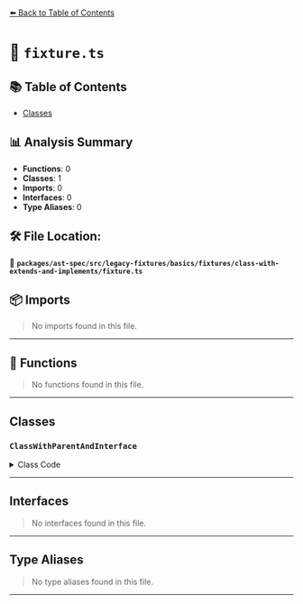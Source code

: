 [⬅️ Back to Table of Contents](../../../../../../../index.md)

# 📄 `fixture.ts`

## 📚 Table of Contents

- [Classes](#classes)

## 📊 Analysis Summary

- **Functions**: 0
- **Classes**: 1
- **Imports**: 0
- **Interfaces**: 0
- **Type Aliases**: 0

## 🛠️ File Location:
📂 **`packages/ast-spec/src/legacy-fixtures/basics/fixtures/class-with-extends-and-implements/fixture.ts`**

## 📦 Imports

> No imports found in this file.


---

## 🔧 Functions

> No functions found in this file.


---

## Classes

### `ClassWithParentAndInterface`

<details><summary>Class Code</summary>

```ts
class ClassWithParentAndInterface extends MyOtherClass implements MyInterface {}
```
</details>


---

## Interfaces

> No interfaces found in this file.


---

## Type Aliases

> No type aliases found in this file.


---